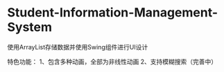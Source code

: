 # Student-Information-Management-System
 
使用ArrayList存储数据并使用Swing组件进行UI设计

特色功能：
1、包含多种动画，全部为非线性动画
2、支持模糊搜索（完善中）
